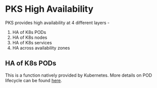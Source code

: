 
# PKS High Availability

PKS provides high availability at 4 different layers -

 1. HA of K8s PODs
 2. HA of K8s nodes
 3. HA of K8s services
 4. HA across availability zones

## HA of K8s PODs

This is a function natively provided by Kubernetes. More details on POD lifecycle can be found [here](https://kubernetes.io/docs/concepts/workloads/pods/pod-lifecycle/). 

<!--stackedit_data:
eyJoaXN0b3J5IjpbLTY1MDg3ODIxNiwtMTU1ODI3MTA5NywtMT
YyNTg4MDE5Niw3MzA5OTgxMTZdfQ==
-->
